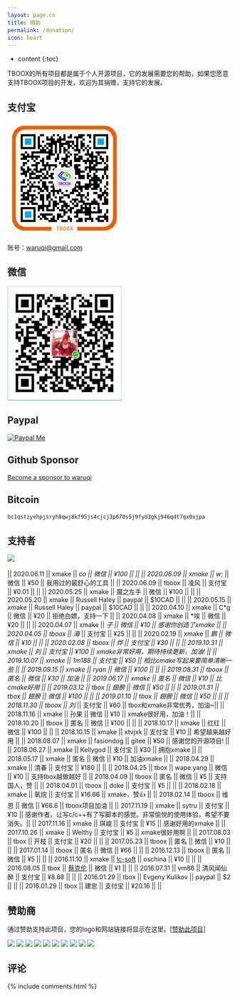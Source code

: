 ```yaml
---
layout: page.cn
title: 捐助
permalink: /donation/
icon: heart
---
```


* content
{:toc}

TBOOX的所有项目都是属于个人开源项目，它的发展需要您的帮助，如果您愿意支持TBOOX项目的开发，欢迎为其捐赠，支持它的发展。

## 支付宝

<img src="/static/img/alipay.png" alt="alipay" width="256" height="256">

账号：waruqi@gmail.com

## 微信 

<img src="/static/img/weixin.png" alt="weixin" width="256" height="256">

## Paypal

[![Paypal Me](/static/img/paypal.png)](http://paypal.me/tboox/5)

## Github Sponsor

[Become a sponsor to waruqi](https://github.com/sponsors/waruqi)

## Bitcoin

```
bc1qstzyehpjsryh8qwj8kf95js4cjcj3p670s5j9fyd3gkj946qdt7qx0xjpa
```

## 支持者

<a href="https://opencollective.com/xmake#backers" target="_blank"><img src="https://opencollective.com/xmake/backers.svg?width=890"></a>

|| 2020.06.11 || xmake || c*o || 微信 || ¥100 || ||
|| 2020.06.09 || xmake || w*; || 微信 || ¥50 || 我用过的最舒心的工具 ||
|| 2020.06.09 || tboox || 凌风 || 支付宝 || ¥0.01 || ||
|| 2020.05.25 || xmake || 魔之左手 || 微信 || ¥100 || ||
|| 2020.05.20 || xmake || Russell Haley || paypal || $10CAD || ||
|| 2020.05.15 || xmake || Russell Haley || paypal || $10CAD || ||
|| 2020.04.10 || xmake || C*g || 微信 || ¥20 || 拒绝白嫖，支持一下 ||
|| 2020.04.08 || xmake || *埃 || 微信 || ¥20 || ||
|| 2020.04.07 || xmake || *子 || 微信 || ¥10 || 感谢你创造了xmake ||
|| 2020.04.05 || tboox || 海* || 支付宝 || ¥25 || ||
|| 2020.02.19 || xmake || *鹏 || 微信 || ¥10 || ||
|| 2020.02.08 || tboox || *烨 || 支付宝 || ¥30 || ||
|| 2019.10.31 || xmake || 刘* || 支付宝 || ¥100 || xmake非常好用，期待持续更新，加油! ||
|| 2019.10.07 || xmake || 1m188 || 支付宝 || ¥50 || 相比cmake写起来要简单清晰一些 ||
|| 2019.09.15 || xmake || ryan || 微信 || ¥100 ||  ||
|| 2019.08.31 || tboox || 匿名 || 微信 || ¥30 || 加油 ||
|| 2019.06.17 || xmake || 匿名 || 微信 || ¥10 || 比cmake好用 ||
|| 2019.03.12 || tbox || 翅膀 || 微信 || ¥50 || ||
|| 2019.01.31 || tbox || 翅膀 || 微信 || ¥100 || ||
|| 2019.01.10 || tbox || 翅膀 || 微信 || ¥50 || ||
|| 2018.11.30 || tboox || 刘* || 支付宝 || ¥60 || tbox和xmake非常优秀，加油~||
|| 2018.11.16 || xmake || 孙果 || 微信 || ¥10 || xmake很好用，加油！||
|| 2018.10.20 || tboox || 匿名 || 微信 || ¥100 || ||
|| 2018.10.17 || xmake || 红红 || 微信 || ¥100 || ||
|| 2018.10.15 || xmake || xtvjxk || 支付宝 || ¥10 || 希望越来越好用 ||
|| 2018.08.07 || xmake || fasiondog || gitee || ¥50 || 感谢您的开源项目! ||
|| 2018.06.27 || xmake || Kellygod || 支付宝 || ¥30 || 拥抱xmake ||
|| 2018.05.17 || xmake || 匿名 || 微信 || ¥10 || 加油xmake ||
|| 2018.04.29 || xmake || 清春 || 支付宝 || ¥180 || ||
|| 2018.04.25 || tbox || wape.yang || 微信 || ¥10 || 支持tbox越做越好 ||
|| 2018.04.09 || tboox || 匿名 || 微信 || ¥5 || 支持国人，赞 ||
|| 2018.04.01 || tboox || doke || 支付宝 || ¥5 || ||
|| 2018.02.18 || xmake || 氧烷 || 支付宝 || ¥16.66 || xmake，赞👍 ||
|| 2018.02.14 || tboox || 维恩 || 微信 || ¥66.6 || tboox项目加油 ||
|| 2017.11.19 || xmake || sytru || 支付宝 || ¥10 || 感谢作者，让写c/c++有了写脚本的感觉。非常愉悦的使用体验，希望不要消失。||
|| 2017.11.16 || xmake || 琪峻 || 支付宝 || ¥15 || 感谢好用的xmake ||
|| 2017.10.26 || xmake || Welthy || 支付宝 || ¥5 || xmake很好用啊 ||
|| 2017.08.03 || tbox || 开枝 || 支付宝 || ¥20 || ||
|| 2017.05.23 || tboox || 匿名 || 微信 || ¥10 || ||
|| 2017.01.14 || tboox || 匿名 || 微信 || ¥66 || ||
|| 2016.12.13 || tboox || 匿名 || 微信 || ¥5 || ||
|| 2016.11.10 || xmake || [lc-soft](https://github.com/lc-soft) || oschina || ¥10 || ||
|| 2016.08.05 || tbox || [蔡克伦](https://github.com/caikelun) || 微信 || ¥1 || ||
|| 2016.07.31 || vm86 || 清风闻仙醉 || 支付宝 || ¥8.88 || ||
|| 2016.01.29 || tbox || Evgeny Kulikov || paypal || $2 || ||
|| 2016.01.29 || tbox || 建忠 || 支付宝 || ¥20.16 || ||

## 赞助商

通过赞助支持此项目，您的logo和网站链接将显示在这里。[[赞助此项目](https://opencollective.com/xmake#sponsor)]

<a href="https://opencollective.com/xmake/sponsor/0/website" target="_blank"><img src="https://opencollective.com/xmake/sponsor/0/avatar.svg"></a>
<a href="https://opencollective.com/xmake/sponsor/1/website" target="_blank"><img src="https://opencollective.com/xmake/sponsor/1/avatar.svg"></a>
<a href="https://opencollective.com/xmake/sponsor/2/website" target="_blank"><img src="https://opencollective.com/xmake/sponsor/2/avatar.svg"></a>
<a href="https://opencollective.com/xmake/sponsor/3/website" target="_blank"><img src="https://opencollective.com/xmake/sponsor/3/avatar.svg"></a>
<a href="https://opencollective.com/xmake/sponsor/4/website" target="_blank"><img src="https://opencollective.com/xmake/sponsor/4/avatar.svg"></a>
<a href="https://opencollective.com/xmake/sponsor/5/website" target="_blank"><img src="https://opencollective.com/xmake/sponsor/5/avatar.svg"></a>
<a href="https://opencollective.com/xmake/sponsor/6/website" target="_blank"><img src="https://opencollective.com/xmake/sponsor/6/avatar.svg"></a>
<a href="https://opencollective.com/xmake/sponsor/7/website" target="_blank"><img src="https://opencollective.com/xmake/sponsor/7/avatar.svg"></a>
<a href="https://opencollective.com/xmake/sponsor/8/website" target="_blank"><img src="https://opencollective.com/xmake/sponsor/8/avatar.svg"></a>
<a href="https://opencollective.com/xmake/sponsor/9/website" target="_blank"><img src="https://opencollective.com/xmake/sponsor/9/avatar.svg"></a>

## 评论

{% include comments.html %}
